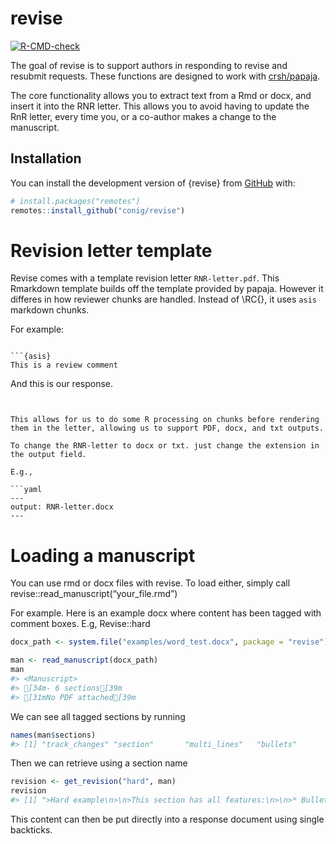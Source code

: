 
<!-- README.md is generated from README.Rmd. Please edit that file -->

# revise

<!-- badges: start -->

[![R-CMD-check](https://github.com/conig/revise/workflows/R-CMD-check/badge.svg)](https://github.com/conig/revise/actions)
<!-- badges: end -->

The goal of revise is to support authors in responding to revise and
resubmit requests. These functions are designed to work with
[crsh/papaja](https://github.com/crsh/papaja).

The core functionality allows you to extract text from a Rmd or docx, and insert it into the RNR letter.
This allows you to avoid having to update the RnR letter, every time you, or a co-author makes a change to the manuscript.

## Installation

You can install the development version of {revise} from
[GitHub](https://github.com/conig/revise) with:

``` r
# install.packages("remotes")
remotes::install_github("conig/revise")
```

# Revision letter template

Revise comes with a template revision letter `RNR-letter.pdf`.
This Rmarkdown template builds off the template provided by papaja.
However it differes in how reviewer chunks are handled. Instead of \RC{}, it uses `asis` markdown chunks.

For example: 

```

```{asis}
This is a review comment

```

And this is our response.

```


This allows for us to do some R processing on chunks before rendering them in the letter, allowing us to support PDF, docx, and txt outputs.

To change the RNR-letter to docx or txt. just change the extension in the output field.

E.g.,

```yaml
---
output: RNR-letter.docx
---
```

# 


# Loading a manuscript

You can use rmd or docx files with revise. To load either, simply call
revise::read_manuscript(“your_file.rmd”)

For example. Here is an example docx where content has been tagged with
comment boxes. E.g, Revise::hard

``` r
docx_path <- system.file("examples/word_test.docx", package = "revise")

man <- read_manuscript(docx_path)
man
#> <Manuscript>
#> [34m- 6 sections[39m
#> [31mNo PDF attached[39m
```

We can see all tagged sections by running

``` r
names(man$sections)
#> [1] "track_changes" "section"       "multi_lines"   "bullets"       "hard"          "numbered"
```

Then we can retrieve using a section name

``` r
revision <- get_revision("hard", man)
revision
#> [1] ">Hard example\n>\n>This section has all features:\n>\n>* Bullet1\n>\n>* Bullet2\n>\n>* Bullet3\n>\n>Some more text is here."
```

This content can then be put directly into a response document using
single backticks.
